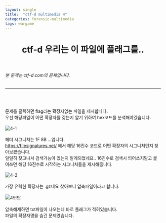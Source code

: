 ```yaml
---
layout: single
title:  "ctf-d multimedia 4"
categories: forensic-multimedia
tags: wargame
---
```



# <center>ctf-d 우리는 이 파일에 플래그를..</center><br>
###### 본 문제는 ctf-d.com의 문제입니다.<br>
---

<br>

<br>문제를 클릭하면 flag라는 확장자없는 파일을 제시합니다.
<br>우선 해당파일이 어떤 확장자를 갖는지 알기 위하여 hex코드를 분석해야겠습니다.
<br><br>
![4-1](https://user-images.githubusercontent.com/91110884/183000805-f3871437-1ead-4068-80db-f56a2afcd1b8.PNG)
<br>
<br>헤더 시그니처는 1F 8B ...입니다. 
<br> https://filesignatures.net/ 에서 해당 16진수 코드로 어떤 확장자의 시그니처인지 찾아보겠습니다.
<br> 일일히 찾고나서 검색기능이 있는지 알게되었네요.. 16진수로 검색시 띄어쓰지말고 붙여쓰면 해당 16진수로 시작하는 시그니처들을 제시해줍니다.
<br><br>
![4-2](https://user-images.githubusercontent.com/91110884/183000809-7a575d52-380d-4f46-b4fe-8eceb1e4d47e.PNG)
<br>
<br>가장 유력한 확장자는 .gz네요 찾아보니 압축파일이라고 합니다.
<br><br>
![4번답](https://user-images.githubusercontent.com/91110884/183000817-90252309-4799-4217-bc56-92e62bd83cb6.PNG)
<br>
<br>압축해제하면 txt파일이 나오는데 바로 플래그가 적혀있습니다.
<br>파일의 확장자명을 숨긴 문제였습니다.
